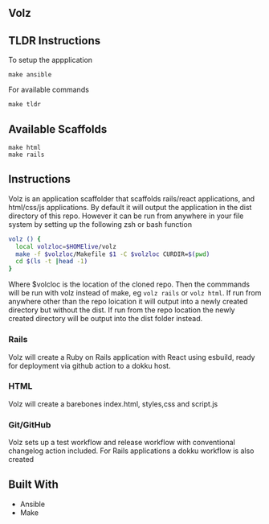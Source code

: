 ## Volz

## TLDR Instructions

To setup the appplication

```
make ansible
```

For available commands

```
make tldr
```

## Available Scaffolds

```
make html
make rails
```

## Instructions

Volz is an application scaffolder that scaffolds rails/react applications, and html/css/js applications. By default it will output the application in the dist directory of this repo. However it can be run from anywhere in your file system by setting up the following zsh or bash function

```bash
volz () {
  local volzloc=$HOMElive/volz
  make -f $volzloc/Makefile $1 -C $volzloc CURDIR=$(pwd)
  cd $(ls -t |head -1)
}
```

Where $volcloc is the location of the cloned repo. Then the commmands will be run with volz instead of make, eg `volz rails` or `volz html`. If run from anywhere other than the repo loication it will output into a newly created directory but without the dist. If run from the repo location the newly created directory will be output into the dist folder instead.

### Rails

Volz will create a Ruby on Rails application with React using esbuild, ready for deployment via github action to a dokku host.

### HTML

Volz will create a barebones index.html, styles,css and script.js

### Git/GitHub

Volz sets up a test workflow and release workflow with conventional changelog action included. For Rails applications a dokku workflow is also created



## Built With

- Ansible
- Make
